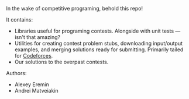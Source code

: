 In the wake of competitive programing, behold this repo!

It contains:

  - Libraries useful for programing contests.
    Alongside with unit tests — isn't that amazing?
  - Utilities for creating contest problem stubs,
    downloading input/output examples,
    and merging solutions ready for submitting.
    Primarily tailed for [Codeforces](http://codeforces.com).
  - Our solutions to the overpast contests.

Authors:

  - Alexey Eremin
  - Andrei Matveiakin
